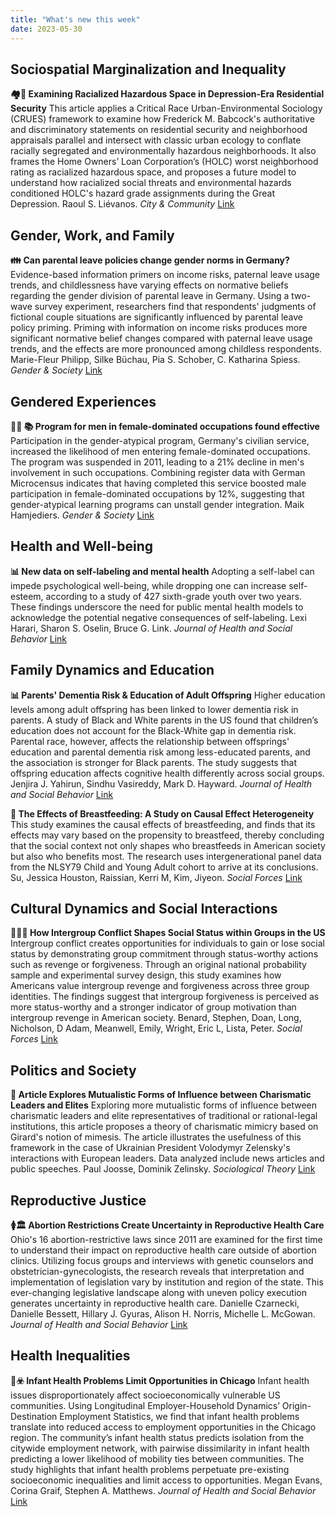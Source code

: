 ```yaml
---
title: "What's new this week"
date: 2023-05-30
---
```


## Sociospatial Marginalization and Inequality

**🏘️🔎 Examining Racialized Hazardous Space in Depression-Era Residential Security** This article applies a Critical Race Urban-Environmental Sociology (CRUES) framework to examine how Frederick M. Babcock's authoritative and discriminatory statements on residential security and neighborhood appraisals parallel and intersect with classic urban ecology to conflate racially segregated and environmentally hazardous neighborhoods. It also frames the Home Owners’ Loan Corporation’s (HOLC) worst neighborhood rating as racialized hazardous space, and proposes a future model to understand how racialized social threats and environmental hazards conditioned HOLC's hazard grade assignments during the Great Depression. Raoul S.  Liévanos. *City & Community* [Link](https://doi.org/10.1177/15356841231176539)

## Gender, Work, and Family

**👪 Can parental leave policies change gender norms in Germany?** Evidence-based information primers on income risks, paternal leave usage trends, and childlessness have varying effects on normative beliefs regarding the gender division of parental leave in Germany. Using a two-wave survey experiment, researchers find that respondents' judgments of fictional couple situations are significantly influenced by parental leave policy priming. Priming with information on income risks produces more significant normative belief changes compared with paternal leave usage trends, and the effects are more pronounced among childless respondents. Marie-Fleur  Philipp, Silke  Büchau, Pia S.  Schober, C. Katharina  Spiess. *Gender & Society* [Link](https://doi.org/10.1177/08912432231176084)

## Gendered Experiences

**👨‍🎓 📚 Program for men in female-dominated occupations found effective** Participation in the gender-atypical program, Germany's civilian service, increased the likelihood of men entering female-dominated occupations. The program was suspended in 2011, leading to a 21% decline in men's involvement in such occupations. Combining register data with German Microcensus indicates that having completed this service boosted male participation in female-dominated occupations by 12%, suggesting that gender-atypical learning programs can unstall gender integration. Maik  Hamjediers. *Gender & Society* [Link](https://doi.org/10.1177/08912432231177650)

## Health and Well-being

**📊 New data on self-labeling and mental health** Adopting a self-label can impede psychological well-being, while dropping one can increase self-esteem, according to a study of 427 sixth-grade youth over two years. These findings underscore the need for public mental health models to acknowledge the potential negative consequences of self-labeling. Lexi  Harari, Sharon S.  Oselin, Bruce G.  Link. *Journal of Health and Social Behavior* [Link](https://doi.org/10.1177/00221465231175936)

## Family Dynamics and Education

**📊 Parents' Dementia Risk & Education of Adult Offspring** Higher education levels among adult offspring has been linked to lower dementia risk in parents. A study of Black and White parents in the US found that children’s education does not account for the Black-White gap in dementia risk. Parental race, however, affects the relationship between offsprings' education and parental dementia risk among less-educated parents, and the association is stronger for Black parents. The study suggests that offspring education affects cognitive health differently across social groups. Jenjira J.  Yahirun, Sindhu  Vasireddy, Mark D.  Hayward. *Journal of Health and Social Behavior* [Link](https://doi.org/10.1177/00221465231168910)

**🍼 The Effects of Breastfeeding: A Study on Causal Effect Heterogeneity** This study examines the causal effects of breastfeeding, and finds that its effects may vary based on the propensity to breastfeed, thereby concluding that the social context not only shapes who breastfeeds in American society but also who benefits most. The research uses intergenerational panel data from the NLSY79 Child and Young Adult cohort to arrive at its conclusions. Su, Jessica Houston, Raissian, Kerri M, Kim, Jiyeon. *Social Forces* [Link](https://doi.org/10.1093/sf/soad075)

## Cultural Dynamics and Social Interactions

**🤝💪💔 How Intergroup Conflict Shapes Social Status within Groups in the US** Intergroup conflict creates opportunities for individuals to gain or lose social status by demonstrating group commitment through status-worthy actions such as revenge or forgiveness. Through an original national probability sample and experimental survey design, this study examines how Americans value intergroup revenge and forgiveness across three group identities. The findings suggest that intergroup forgiveness is perceived as more status-worthy and a stronger indicator of group motivation than intergroup revenge in American society. Benard, Stephen, Doan, Long, Nicholson, D Adam, Meanwell, Emily, Wright, Eric L, Lista, Peter. *Social Forces* [Link](https://doi.org/10.1093/sf/soad073)

## Politics and Society

**📰 Article Explores Mutualistic Forms of Influence between Charismatic Leaders and Elites** Exploring more mutualistic forms of influence between charismatic leaders and elite representatives of traditional or rational-legal institutions, this article proposes a theory of charismatic mimicry based on Girard's notion of mimesis. The article illustrates the usefulness of this framework in the case of Ukrainian President Volodymyr Zelensky's interactions with European leaders. Data analyzed include news articles and public speeches. Paul  Joosse, Dominik  Zelinsky. *Sociological Theory* [Link](https://doi.org/10.1177/07352751231174436)

## Reproductive Justice

**🚺🏛️ Abortion Restrictions Create Uncertainty in Reproductive Health Care** Ohio's 16 abortion-restrictive laws since 2011 are examined for the first time to understand their impact on reproductive health care outside of abortion clinics. Utilizing focus groups and interviews with genetic counselors and obstetrician-gynecologists, the research reveals that interpretation and implementation of legislation vary by institution and region of the state. This ever-changing legislative landscape along with uneven policy execution generates uncertainty in reproductive health care. Danielle  Czarnecki, Danielle  Bessett, Hillary J.  Gyuras, Alison H.  Norris, Michelle L.  McGowan. *Journal of Health and Social Behavior* [Link](https://doi.org/10.1177/00221465231172177)

## Health Inequalities

**👶☣️ Infant Health Problems Limit Opportunities in Chicago** Infant health issues disproportionately affect socioeconomically vulnerable US communities. Using Longitudinal Employer-Household Dynamics’ Origin-Destination Employment Statistics, we find that infant health problems translate into reduced access to employment opportunities in the Chicago region. The community’s infant health status predicts isolation from the citywide employment network, with pairwise dissimilarity in infant health predicting a lower likelihood of mobility ties between communities. The study highlights that infant health problems perpetuate pre-existing socioeconomic inequalities and limit access to opportunities. Megan  Evans, Corina  Graif, Stephen A.  Matthews. *Journal of Health and Social Behavior* [Link](https://doi.org/10.1177/00221465231172176)